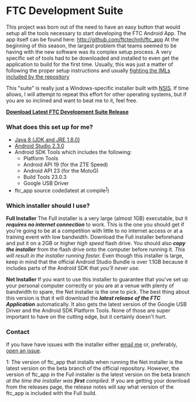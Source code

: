 # FTC Development Suite
This project was born out of the need to have an easy button that would setup all the tools necessary to start developing the FTC Android App. The app itself can be found here: http://github.com/ftctechnh/ftc_app
At the beginning of this season, the largest problem that teams seemed to be having with the new software was its complex setup process. A very specific set of tools had to be downloaded and installed to even get the application to build for the first time. Usually, this was just a matter of following the proper setup instructions and usually [fighting the IMLs included by the repository](https://github.com/ftctechnh/ftc_app/pull/12#issuecomment-153127094)

This "suite" is really just a Windows-specific installer built with [NSIS]([http://nsis.sourceforge.net/).  If time allows, I will attempt to repeat this effort for other operating systems, but if you are so inclined  and want to beat me to it, feel free.

[**Download Latest FTC Development Suite Release**](https://github.com/JacobAMason/FTCDevSuite/releases/latest)

### What does this set up for me?

 - [Java 8 (JDK and JRE 1.8.0)](http://www.oracle.com/technetwork/java/javase/downloads/jdk8-downloads-2133151.html)
 - [Android Studio 2.3.0](https://developer.android.com/studio/index.html)
 - Android SDK Tools which includes the following:
   - Platform Tools
   - Android API 19 (for the ZTE Speed)
   - Android API 23 (for the MotoG)
   - Build Tools 23.0.3
   - Google USB Driver
 - ftc_app source code(latest at compile<sup>[1](#latest-at-compile)</sup>)

### Which installer should I use?
**Full Installer**
The Full installer is a very large (almost 1GB) executable, but it ***requires no internet connection*** to work. This is the one you should get if you're going to be at a competition with little to no internet access or at a training event with low bandwidth. Download the Full installer beforehand and put it on a 2GB or higher *high speed* flash drive.
You should also ***copy the installer*** from the flash drive onto the computer before running it. *This will result in the installer running faster.*
Even though this installer is large, keep in mind that the official Android Studio Bundle is over 1.1GB because it includes parts of the Android SDK that *you'll never use*.

**Net Installer**
If you want to use this installer to guarantee that you've set up your personal computer correctly or you are at a venue with plenty of bandwidth to spare, the Net installer is the one to pick. The best thing about this version is that it will download the ***latest release of the FTC Application*** automatically.  It also gets the latest version of the Google USB Driver and the Android SDK Platform Tools.  None of those are super important to have on the cutting edge, but it certainly doesn't hurt.

### Contact
If you have have issues with the installer either [email me](mailto:jacob@jacobmason.net) or, preferably, [open an issue](https://github.com/JacobAMason/FTCDevSuite/issues/new).


<a name="latest-at-compile">1</a>: The version of ftc_app that installs when running the Net installer is the latest version on the beta branch of the official repository. However, the version of ftc_app in the Full installer is the latest version on the beta branch *at the time the installer was* ***first*** *compiled*. If you are getting your download from the releases page, the release notes will say what version of the ftc_app is included with the Full build.
